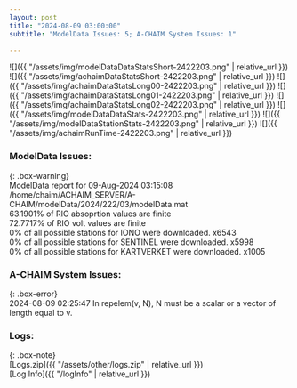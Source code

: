 ```yaml
---
layout: post
title: "2024-08-09 03:00:00"
subtitle: "ModelData Issues: 5; A-CHAIM System Issues: 1"

---
```


![]({{ "/assets/img/modelDataDataStatsShort-2422203.png" | relative_url }})
![]({{ "/assets/img/achaimDataStatsShort-2422203.png" | relative_url }})
![]({{ "/assets/img/achaimDataStatsLong00-2422203.png" | relative_url }})
![]({{ "/assets/img/achaimDataStatsLong01-2422203.png" | relative_url }})
![]({{ "/assets/img/achaimDataStatsLong02-2422203.png" | relative_url }})
![]({{ "/assets/img/modelDataDataStats-2422203.png" | relative_url }})
![]({{ "/assets/img/modelDataStationStats-2422203.png" | relative_url }})
![]({{ "/assets/img/achaimRunTime-2422203.png" | relative_url }})


### ModelData Issues:  
  
{: .box-warning}  
 ModelData report for 09-Aug-2024 03:15:08   
 /home/chaim/ACHAIM_SERVER/A-CHAIM/modelData/2024/222/03/modelData.mat   
 63.1901% of RIO absoprtion values are finite   
 72.7717% of RIO volt values are finite   
 0% of all possible stations for IONO were downloaded. x6543   
 0% of all possible stations for SENTINEL were downloaded. x5998   
 0% of all possible stations for KARTVERKET were downloaded. x1005   
  
### A-CHAIM System Issues:  
  
{: .box-error}  
2024-08-09 02:25:47 In repelem(v, N), N must be a scalar or a vector of length equal to v.  

### Logs:  
  
{: .box-note}  
[Logs.zip]({{ "/assets/other/logs.zip" | relative_url }})  
[Log Info]({{ "/logInfo" | relative_url }})  
